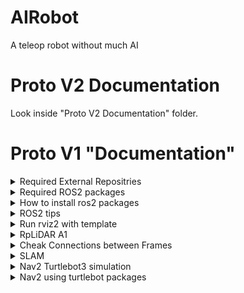 # AIRobot

A teleop robot without much AI

# Proto V2 Documentation

Look inside "Proto V2 Documentation" folder.






# Proto V1 "Documentation"

<details><summary>Required External Repositries </summary>

RPLIDAR A1 https://index.ros.org/r/rplidar_ros/ 

- GitHub page Readme.md is the instruction for ROS and ROS2. Follow ros.org.

Lidar Odometry
https://github.com/MAPIRlab/rf2o_laser_odometry

BNO055 (IMU)
https://github.com/process1183/ros2_bno055

</details>
<details><summary>Required ROS2 packages</summary>

- nav2 https://docs.nav2.org/ and turtlebot3
    ```bash
    sudo apt install -y ros-humble-navigation2
    sudo apt install -y ros-humble-nav2-bringup
    sudo apt install -y ros-humble-turtlebot3*
    ```
</details>
<details><summary>How to install ros2 packages</summary>

- create workspace folder 
    ```bash
    mkdir ros2_ws
    mkdir ros2_ws/src
    #copy folders of 
    cd ros2_ws
    colcon build 
    ```
- put below in the bottom of ~/.bashrc 

        source [path_to]/ros2_ws/install/setup.bash
        export TURTLEBOT3_MODEL=waffle # if you are using turtlebot3 packages

</details>
<details><summary>ROS2 tips </summary>
- ROS2 humble Tutorial: https://www.youtube.com/watch?v=Gg25GfA456o

- create workspace folder 
    ```bash
    mkdir ros2_ws
    mkdir ros2_ws/src
    cd ros2_ws
    colcon build
    ``` 
- create package that is using python 
    ```bash
    cd src
    ros2 pkg create airobot_controller --build-type ament_python --dependencies rclpy
    ```
- in .bashrc source setup.bash path

        source [path_to]/ros2_ws/install/setup.bash # make sure it is the right path

- when create new file 

        put in setup.py >> items of 'consol_scripts'
            "name = pkgname.pyfile:main", 
    ex) portion of setup.py
    ```python
    entry_points={
        'console_scripts': [
            'mapToOdomTF = odom.mapToOdomTF:main',
            'initialPoseSetter = odom.initialPoseSetter:main',
            'teleop_cmd_vel = odom.teleop_cmd_vel:main',
            'testOdom = odom.testOdom:main',
            'cmd_vel_controller = odom.cmd_vel_controller:main',
            'LaserToBase = odom.LaserToBase:main',
            'bno = odom.bno:main',
            'left_wheel = odom.leftWheel:main',
            'right_wheel = odom.rightWheel:main',
            'left_wheel2 = odom.leftWheel2:main',
            'right_wheel2 = odom.rightWheel2:main',
            'odom_publisher = odom.odomPublisher:main',
            'odom_publisher2 = odom.odomPublisher2:main',
            'teleopWheel = odom.teleopWheel:main',
            'icp = odom.icp:main',
        ],
    },


                
- at ros2_ws need it when ever new ros2 python file is created

    '--symlink-install' let your package auto-sync when edit the .py file 

    ```bash
    colcon build --symlink-install 
    ```
- build specific package 

    ```bash
    colcon build --symlink-install --packages-select <Package_Name>
    ``` 

- ERROR FIXING: if setup.py install is deprecated
    ```bash
    sudo apt install python3-pip
    pip3 list |grep setuptools
    #if the version is not 58.2.0
    pip3 install setuptools==58.2.0
    ```
- if you use another package in a package

    put \<depend>packageName\</depend> in package.xml 
    

    ex)
    ```python
    <depend>geometry_msgs</depend>
    ```
- ros2 investigate
    ```bash
    ros2 topic list
    ros2 topic info <topicName>
    ros2 interface show <Type from above>
    ```
- check frames
    ```bash
    ros2 run tf2_tools view_frames
    ```
- To add 'launch' dir (or any dir with different name)

	in package.xml

    \<depend>launch\</depend>

    \<depend>launch_ros\</depend>

	in setup.py

    ```python
    import os
    from glob import glob 
    data_files=[
        ...
        (os.path.join('share', package_name, 'launch'), glob('launch/*.py')),
    ],
    ```

</details>
<details><summary>Run rviz2 with template</summary>
    
    ros2 run rviz2 rviz2 -d <path to .rviz file>

</details>
<details><summary>RpLiDAR A1</summary>
    
    ros2 launch rplidar_ros rplidar_a1_launch.py 

</details>
<details><summary>Cheak Connections between Frames </summary>
    
    ros2 run tf2_tools view_frames

</details>
<details><summary>SLAM</summary>
    
    ros2 launch odom slam_launch.py 

- To save the map from SLAM
    
        ros2 run nav2_map_server map_saver_cli -f ~/map

</details>
<details><summary>Nav2 Turtlebot3 simulation </summary>

- tutorial: https://roboticsbackend.com/ros2-nav2-tutorial/
- run each one in different terminal 
    ```bash
    ros2 launch turtlebot3_gazebo turtlebot3_world.launch.py

    ros2 launch turtlebot3_navigation2 navigation2.launch.py use_sim_time:=True 

    ros2 run turtlebot3_teleop teleop_keyboard
    ```
</details>
<details><summary>Nav2 using turtlebot packages</summary>

- make sure turtlebot3, nav2, and custom packages in this repo is all installed
    ```bash
    ros2 launch odom nav2_launch.py 
    ros2 run odom cmd_vel_controller
    ros2 launch turtlebot3_navigation2 navigation2.launch.py use_sim_time:=False map:=[path_to]/hallway.yaml
    ```
</details>
